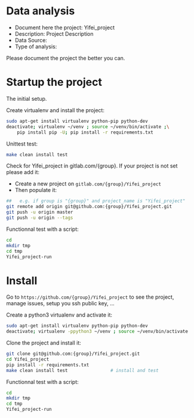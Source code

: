 # Data analysis
- Document here the project: Yifei_project
- Description: Project Description
- Data Source:
- Type of analysis:

Please document the project the better you can.

# Startup the project

The initial setup.

Create virtualenv and install the project:
```bash
sudo apt-get install virtualenv python-pip python-dev
deactivate; virtualenv ~/venv ; source ~/venv/bin/activate ;\
    pip install pip -U; pip install -r requirements.txt
```

Unittest test:
```bash
make clean install test
```

Check for Yifei_project in gitlab.com/{group}.
If your project is not set please add it:

- Create a new project on `gitlab.com/{group}/Yifei_project`
- Then populate it:

```bash
##   e.g. if group is "{group}" and project_name is "Yifei_project"
git remote add origin git@github.com:{group}/Yifei_project.git
git push -u origin master
git push -u origin --tags
```

Functionnal test with a script:

```bash
cd
mkdir tmp
cd tmp
Yifei_project-run
```

# Install

Go to `https://github.com/{group}/Yifei_project` to see the project, manage issues,
setup you ssh public key, ...

Create a python3 virtualenv and activate it:

```bash
sudo apt-get install virtualenv python-pip python-dev
deactivate; virtualenv -ppython3 ~/venv ; source ~/venv/bin/activate
```

Clone the project and install it:

```bash
git clone git@github.com:{group}/Yifei_project.git
cd Yifei_project
pip install -r requirements.txt
make clean install test                # install and test
```
Functionnal test with a script:

```bash
cd
mkdir tmp
cd tmp
Yifei_project-run
```
